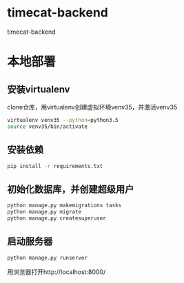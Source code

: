 # timecat-backend
timecat-backend

# 本地部署
## 安装virtualenv
clone仓库，用virtualenv创建虚拟环境venv35，并激活venv35
```bash
virtualenv venv35 --python=python3.5
source venv35/bin/activate
```
## 安装依赖
```bash
pip install -r requirements.txt
```
## 初始化数据库，并创建超级用户
```bash
python manage.py makemigrations tasks
python manage.py migrate
python manage.py createsuperuser
```
## 启动服务器
```bash
python manage.py runserver
```
用浏览器打开http://localhost:8000/